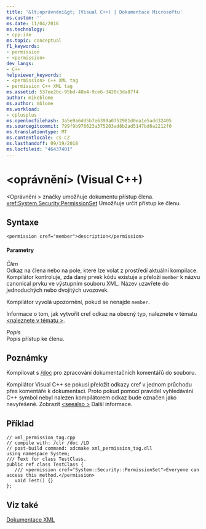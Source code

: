 ```yaml
---
title: '&lt;oprávnění&gt; (Visual C++) | Dokumentace Microsoftu'
ms.custom: ''
ms.date: 11/04/2016
ms.technology:
- cpp-ide
ms.topic: conceptual
f1_keywords:
- permission
- <permission>
dev_langs:
- C++
helpviewer_keywords:
- <permission> C++ XML tag
- permission C++ XML tag
ms.assetid: 537ee2bc-95bd-48e4-9ce6-3420c3da87f4
author: mikeblome
ms.author: mblome
ms.workload:
- cplusplus
ms.openlocfilehash: 3a5e9a6dd5b7e6399a0752981d0ea1e5add32405
ms.sourcegitcommit: 799f9b976623a375203ad8b2ad5147bd6a2212f0
ms.translationtype: MT
ms.contentlocale: cs-CZ
ms.lasthandoff: 09/19/2018
ms.locfileid: "46437401"
---
```

# <a name="ltpermissiongt-visual-c"></a>&lt;oprávnění&gt; (Visual C++)

\<Oprávnění > značky umožňuje dokumentu přístup člena. <xref:System.Security.PermissionSet> Umožňuje určit přístup ke členu.

## <a name="syntax"></a>Syntaxe

```
<permission cref="member">description</permission>
```

#### <a name="parameters"></a>Parametry

*Člen*<br/>
Odkaz na člena nebo na pole, které lze volat z prostředí aktuální kompilace. Kompilátor kontroluje, zda daný prvek kódu existuje a přeloží `member` k názvu canonical prvku ve výstupním souboru XML.  Název uzavřete do jednoduchých nebo dvojitých uvozovek.

Kompilátor vyvolá upozornění, pokud se nenajde `member`.

Informace o tom, jak vytvořit cref odkaz na obecný typ, naleznete v tématu [ \<naleznete v tématu >](../ide/see-visual-cpp.md).

*Popis*<br/>
Popis přístup ke členu.

## <a name="remarks"></a>Poznámky

Kompilovat s [/doc](../build/reference/doc-process-documentation-comments-c-cpp.md) pro zpracování dokumentačních komentářů do souboru.

Kompilátor Visual C++ se pokusí přeložit odkazy cref v jednom průchodu přes komentáře k dokumentaci.  Proto pokud pomocí pravidel vyhledávání C++ symbol nebyl nalezen kompilátorem odkaz bude označen jako nevyřešené. Zobrazit [ \<seealso >](../ide/seealso-visual-cpp.md) Další informace.

## <a name="example"></a>Příklad

```
// xml_permission_tag.cpp
// compile with: /clr /doc /LD
// post-build command: xdcmake xml_permission_tag.dll
using namespace System;
/// Text for class TestClass.
public ref class TestClass {
   /// <permission cref="System::Security::PermissionSet">Everyone can access this method.</permission>
   void Test() {}
};
```

## <a name="see-also"></a>Viz také

[Dokumentace XML](../ide/xml-documentation-visual-cpp.md)
